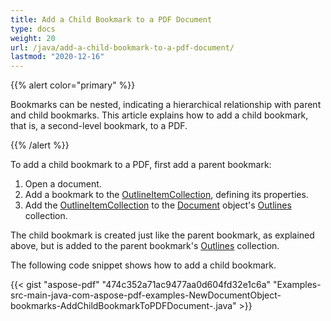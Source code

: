 ```yaml
---
title: Add a Child Bookmark to a PDF Document
type: docs
weight: 20
url: /java/add-a-child-bookmark-to-a-pdf-document/
lastmod: "2020-12-16"
---
```


{{% alert color="primary" %}} 

Bookmarks can be nested, indicating a hierarchical relationship with parent and child bookmarks. This article explains how to add a child bookmark, that is, a second-level bookmark, to a PDF.

{{% /alert %}} 

To add a child bookmark to a PDF, first add a parent bookmark:

1. Open a document.
1. Add a bookmark to the [OutlineItemCollection](https://apireference.aspose.com/java/pdf/com.aspose.pdf/OutlineItemCollection), defining its properties.
1. Add the [OutlineItemCollection](https://apireference.aspose.com/java/pdf/com.aspose.pdf/OutlineItemCollection) to the [Document](https://apireference.aspose.com/java/pdf/com.aspose.pdf/Document) object's [Outlines](https://apireference.aspose.com/java/pdf/com.aspose.pdf/Outlines) collection.

The child bookmark is created just like the parent bookmark, as explained above, but is added to the parent bookmark's [Outlines](https://apireference.aspose.com/java/pdf/com.aspose.pdf/Outlines) collection.

The following code snippet shows how to add a child bookmark.

{{< gist "aspose-pdf" "474c352a71ac9477aa0d604fd32e1c6a" "Examples-src-main-java-com-aspose-pdf-examples-NewDocumentObject-bookmarks-AddChildBookmarkToPDFDocument-.java" >}}
